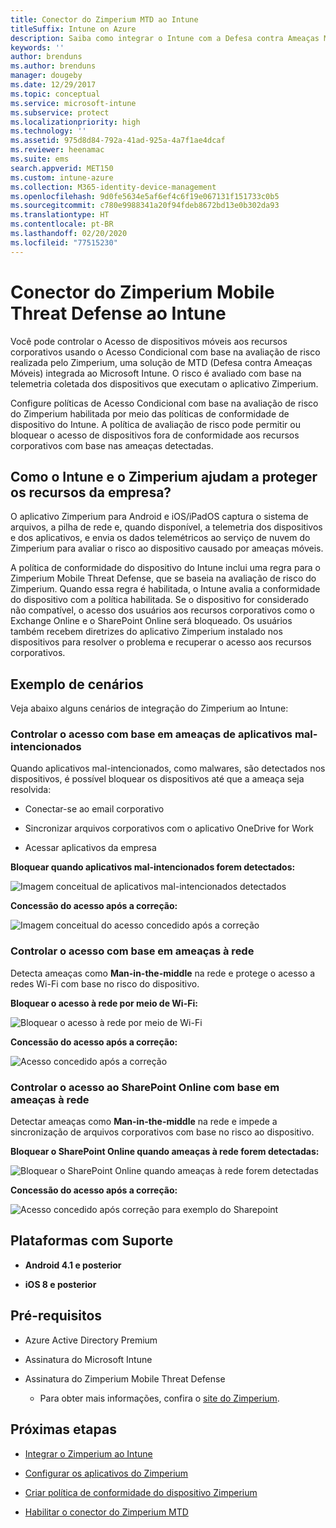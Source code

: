```yaml
---
title: Conector do Zimperium MTD ao Intune
titleSuffix: Intune on Azure
description: Saiba como integrar o Intune com a Defesa contra Ameaças Móveis do Zimperium para controlar o acesso de dispositivos móveis aos recursos corporativos.
keywords: ''
author: brenduns
ms.author: brenduns
manager: dougeby
ms.date: 12/29/2017
ms.topic: conceptual
ms.service: microsoft-intune
ms.subservice: protect
ms.localizationpriority: high
ms.technology: ''
ms.assetid: 975d8d84-792a-41ad-925a-4a7f1ae4dcaf
ms.reviewer: heenamac
ms.suite: ems
search.appverid: MET150
ms.custom: intune-azure
ms.collection: M365-identity-device-management
ms.openlocfilehash: 9d0fe5634e5af6ef4c6f19e067131f151733c0b5
ms.sourcegitcommit: c780e9988341a20f94fdeb8672bd13e0b302da93
ms.translationtype: HT
ms.contentlocale: pt-BR
ms.lasthandoff: 02/20/2020
ms.locfileid: "77515230"
---
```

# <a name="zimperium-mobile-threat-defense-connector-with-intune"></a>Conector do Zimperium Mobile Threat Defense ao Intune

Você pode controlar o Acesso de dispositivos móveis aos recursos corporativos usando o Acesso Condicional com base na avaliação de risco realizada pelo Zimperium, uma solução de MTD (Defesa contra Ameaças Móveis) integrada ao Microsoft Intune. O risco é avaliado com base na telemetria coletada dos dispositivos que executam o aplicativo Zimperium.

Configure políticas de Acesso Condicional com base na avaliação de risco do Zimperium habilitada por meio das políticas de conformidade de dispositivo do Intune. A política de avaliação de risco pode permitir ou bloquear o acesso de dispositivos fora de conformidade aos recursos corporativos com base nas ameaças detectadas.

## <a name="how-do-intune-and-zimperium-help-protect-your-company-resources"></a>Como o Intune e o Zimperium ajudam a proteger os recursos da empresa?

O aplicativo Zimperium para Android e iOS/iPadOS captura o sistema de arquivos, a pilha de rede e, quando disponível, a telemetria dos dispositivos e dos aplicativos, e envia os dados telemétricos ao serviço de nuvem do Zimperium para avaliar o risco ao dispositivo causado por ameaças móveis.

A política de conformidade do dispositivo do Intune inclui uma regra para o Zimperium Mobile Threat Defense, que se baseia na avaliação de risco do Zimperium. Quando essa regra é habilitada, o Intune avalia a conformidade do dispositivo com a política habilitada. Se o dispositivo for considerado não compatível, o acesso dos usuários aos recursos corporativos como o Exchange Online e o SharePoint Online será bloqueado. Os usuários também recebem diretrizes do aplicativo Zimperium instalado nos dispositivos para resolver o problema e recuperar o acesso aos recursos corporativos.

## <a name="sample-scenarios"></a>Exemplo de cenários

Veja abaixo alguns cenários de integração do Zimperium ao Intune:

### <a name="control-access-based-on-threats-from-malicious-apps"></a>Controlar o acesso com base em ameaças de aplicativos mal-intencionados

Quando aplicativos mal-intencionados, como malwares, são detectados nos dispositivos, é possível bloquear os dispositivos até que a ameaça seja resolvida:

- Conectar-se ao email corporativo

- Sincronizar arquivos corporativos com o aplicativo OneDrive for Work

- Acessar aplicativos da empresa

**Bloquear quando aplicativos mal-intencionados forem detectados:**

![Imagem conceitual de aplicativos mal-intencionados detectados](./media/zimperium-mobile-threat-defense-connector/Maliciousapps_blocked_Zimperium.png)

**Concessão do acesso após a correção:**

![Imagem conceitual do acesso concedido após a correção](./media/zimperium-mobile-threat-defense-connector/maliciousapps_unblocked_Zimperium.png)

### <a name="control-access-based-on-threat-to-network"></a>Controlar o acesso com base em ameaças à rede

Detecta ameaças como **Man-in-the-middle** na rede e protege o acesso a redes Wi-Fi com base no risco do dispositivo.

**Bloquear o acesso à rede por meio de Wi-Fi:**

![Bloquear o acesso à rede por meio de Wi-Fi](./media/zimperium-mobile-threat-defense-connector/network_wifi_blocked_Zimperium.png)

**Concessão do acesso após a correção:**

![Acesso concedido após a correção](./media/zimperium-mobile-threat-defense-connector/network_wifi_unblocked_Zimperium.png)

### <a name="control-access-to-sharepoint-online-based-on-threat-to-network"></a>Controlar o acesso ao SharePoint Online com base em ameaças à rede

Detectar ameaças como **Man-in-the-middle** na rede e impede a sincronização de arquivos corporativos com base no risco ao dispositivo.

**Bloquear o SharePoint Online quando ameaças à rede forem detectadas:**

![Bloquear o SharePoint Online quando ameaças à rede forem detectadas](./media/zimperium-mobile-threat-defense-connector/network_spo_blocked_Zimperium.png)

**Concessão do acesso após a correção:**

![Acesso concedido após correção para exemplo do Sharepoint](./media/zimperium-mobile-threat-defense-connector/network_spo_unblocked_Zimperium.png)

## <a name="supported-platforms"></a>Plataformas com Suporte

- **Android 4.1 e posterior**

- **iOS 8 e posterior**

## <a name="prerequisites"></a>Pré-requisitos

- Azure Active Directory Premium

- Assinatura do Microsoft Intune

- Assinatura do Zimperium Mobile Threat Defense

  - Para obter mais informações, confira o [site do Zimperium](https://www.zimperium.com/zips-mobile-ips).

## <a name="next-steps"></a>Próximas etapas

- [Integrar o Zimperium ao Intune](zimperium-mtd-connector-integration.md)

- [Configurar os aplicativos do Zimperium](mtd-apps-ios-app-configuration-policy-add-assign.md)

- [Criar política de conformidade do dispositivo Zimperium](mtd-device-compliance-policy-create.md)

- [Habilitar o conector do Zimperium MTD](mtd-connector-enable.md)
